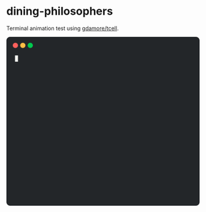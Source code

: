 # dining-philosophers

Terminal animation test using [gdamore/tcell](https://github.com/gdamore/tcell).

<p align='center'>
    <img src="./run.svg">
</p>
